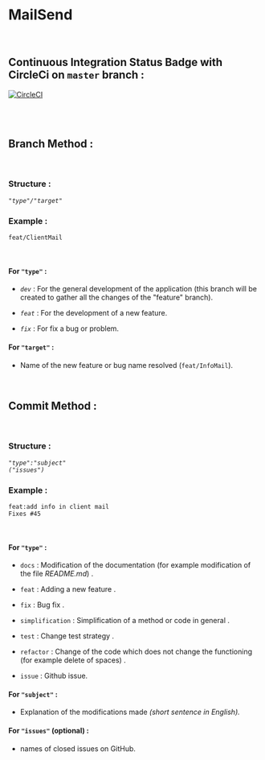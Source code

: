 # MailSend
&nbsp;

## Continuous Integration Status Badge with CircleCi on ```master``` branch :

[![CircleCI](https://circleci.com/gh/yoanndelattre/MailSend-Portfolio.svg?style=svg)](https://circleci.com/gh/yoanndelattre/MailSend-Portfolio)

&nbsp;  
&nbsp;


## Branch Method :

&nbsp;

### Structure :
*```"type"/"target"```*

### Example :
```feat/ClientMail```

&nbsp;

#### For ```"type"``` :

* *```dev```* : For the general development of the application (this branch will be created to gather all the changes of the "feature" branch).

* *```feat```* : For the development of a new feature.

* *```fix```* : For fix a bug or problem.


#### For ```"target"``` :

* Name of the new feature or bug name resolved (```feat/InfoMail```).

&nbsp;
&nbsp;


## Commit Method :

&nbsp;

### Structure :
*```"type":"subject"```*  
*```("issues")```*

### Example :
```feat:add info in client mail```  
```Fixes #45```

&nbsp;

#### For ```"type"``` :

* ```docs``` : Modification of the documentation (for example modification of the file *README<i></i>.md*) .

* ```feat``` : Adding a new feature .

* ```fix``` : Bug fix .

* ```simplification``` : Simplification of a method or code in general .

* ```test``` : Change test strategy .

* ```refactor``` : Change of the code which does not change the functioning (for example delete of spaces) .

* ```issue``` : Github issue.


#### For ```"subject"``` :

* Explanation of the modifications made *(short sentence in English).*


#### For ```"issues"``` (optional) :

* names of closed issues on GitHub.
